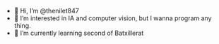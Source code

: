 - 👋 Hi, I’m @thenilet847
- 👀 I’m interested in IA and computer vision, but I wanna program any thing.
- 🌱 I’m currently learning second of Batxillerat

<!---
thenilet847/thenilet847 is a ✨ special ✨ repository because its `README.md` (this file) appears on your GitHub profile.
You can click the Preview link to take a look at your changes.
--->
